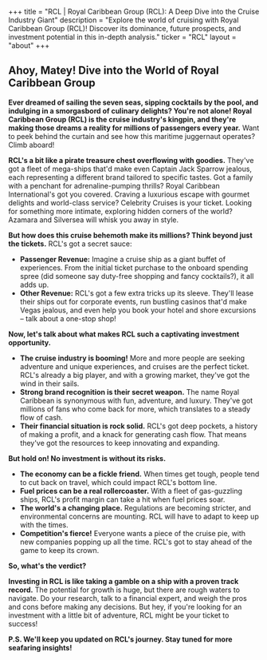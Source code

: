 +++
title = "RCL |  Royal Caribbean Group (RCL): A Deep Dive into the Cruise Industry Giant"
description = "Explore the world of cruising with Royal Caribbean Group (RCL)! Discover its dominance, future prospects, and investment potential in this in-depth analysis."
ticker = "RCL"
layout = "about"
+++

        


##  Ahoy, Matey!  Dive into the World of Royal Caribbean Group

**Ever dreamed of sailing the seven seas, sipping cocktails by the pool, and indulging in a smorgasbord of culinary delights?  You're not alone!  Royal Caribbean Group (RCL) is the cruise industry's kingpin,  and they're  making those dreams a reality for millions of passengers every year.**  Want to peek behind the curtain and see how this maritime juggernaut operates?  Climb aboard!

**RCL's a bit like a pirate treasure chest overflowing with goodies.**  They've got a fleet of mega-ships that'd make even Captain Jack Sparrow jealous, each representing a different brand tailored to specific tastes.  Got a family with a penchant for adrenaline-pumping thrills?  Royal Caribbean International's got you covered.  Craving a luxurious escape with gourmet delights and world-class service?  Celebrity Cruises is your ticket.  Looking for something more intimate, exploring hidden corners of the world?  Azamara and Silversea will whisk you away in style.

**But how does this cruise behemoth make its millions?  Think beyond just the tickets.**  RCL's got a secret sauce:

* **Passenger Revenue:**  Imagine a cruise ship as a giant buffet of experiences.  From the initial ticket purchase to the onboard spending spree (did someone say duty-free shopping and fancy cocktails?), it all adds up.
* **Other Revenue:**  RCL's got a few extra tricks up its sleeve.  They'll lease their ships out for corporate events,  run bustling casinos that'd make Vegas jealous, and even help you book your hotel and shore excursions – talk about a one-stop shop!

**Now, let's talk about what makes RCL such a captivating investment opportunity.**  

* **The cruise industry is booming!**  More and more people are seeking adventure and unique experiences, and cruises are the perfect ticket.  RCL's already a big player, and with a growing market, they've got the wind in their sails.
* **Strong brand recognition is their secret weapon.**  The name Royal Caribbean is synonymous with fun, adventure, and luxury.  They've got millions of fans who come back for more, which translates to a steady flow of cash.
* **Their financial situation is rock solid.**  RCL's got deep pockets, a history of making a profit, and a knack for generating cash flow.  That means they've got the resources to keep innovating and expanding.

**But hold on!  No investment is without its risks.**  

* **The economy can be a fickle friend.**  When times get tough, people tend to cut back on travel, which could impact RCL's bottom line.
* **Fuel prices can be a real rollercoaster.**  With a fleet of gas-guzzling ships, RCL's profit margin can take a hit when fuel prices soar.
* **The world's a changing place.**  Regulations are becoming stricter, and environmental concerns are mounting.  RCL will have to adapt to keep up with the times.
* **Competition's fierce!**  Everyone wants a piece of the cruise pie, with new companies popping up all the time.  RCL's got to stay ahead of the game to keep its crown.

**So, what's the verdict?**  

**Investing in RCL is like taking a gamble on a ship with a proven track record.**  The potential for growth is huge, but there are rough waters to navigate.  Do your research, talk to a financial expert, and  weigh the pros and cons before making any decisions.  But hey, if you're looking for an investment with a little bit of adventure, RCL might be your ticket to success!  

**P.S.  We'll keep you updated on RCL's journey.  Stay tuned for more seafaring insights!** 

        